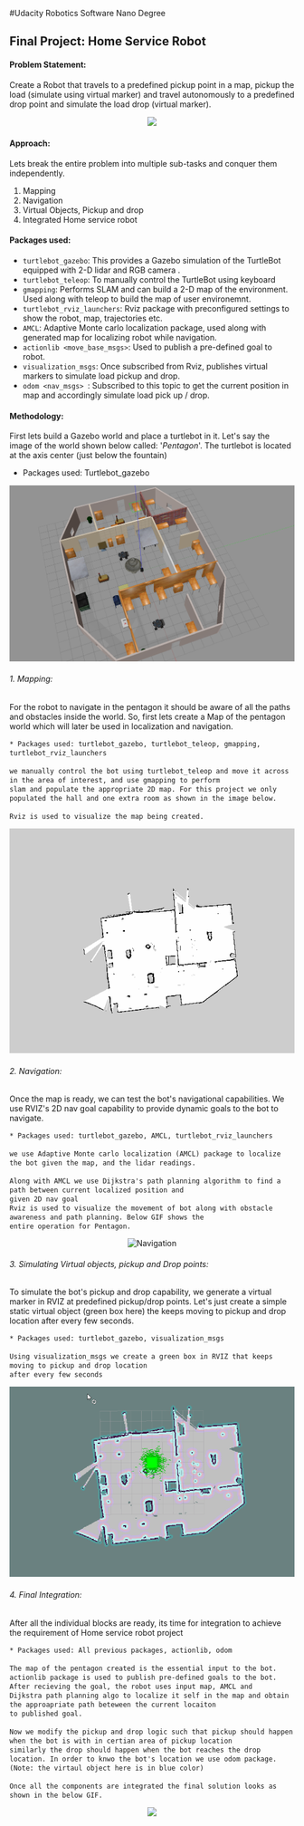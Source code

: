#Udacity Robotics Software Nano Degree

## Final Project: Home Service Robot

#### Problem Statement: 
Create a Robot that travels to a predefined pickup point in a map, pickup the load (simulate using virtual marker) and 
travel autonomously to a predefined drop point and simulate the load drop (virtual marker).

<p align="center"><img src="./docs/home_service.gif"></p>
<!-- <img src="./docs/home_service.gif" alt="alt"> -->

#### Approach:
Lets break the entire problem into multiple sub-tasks and conquer them independently.
1. Mapping
2. Navigation
3. Virtual Objects, Pickup and drop
4. Integrated Home service robot


#### Packages used:

* `turtlebot_gazebo`: This provides a Gazebo simulation of the TurtleBot equipped with 2-D lidar and RGB camera .
* `turtlebot_teleop`: To manually control the TurtleBot using keyboard
* `gmapping`: Performs SLAM and can build a 2-D map of the environment. Used along with teleop to build the map of user environemnt.
* `turtlebot_rviz_launchers`: Rviz package with preconfigured settings to show the robot, map, trajectories etc.
* `AMCL`: Adaptive Monte carlo localization package, used along with generated map for localizing robot while navigation.
* `actionlib <move_base_msgs>`: Used to publish a pre-defined goal to robot.
* `visualization_msgs`: Once subscribed from Rviz, publishes virtual markers to simulate load pickup and drop.
* `odom <nav_msgs> `: Subscribed to this topic to get the current position in map and accordingly simulate load pick up / drop.


#### Methodology:

First lets build a Gazebo world and place a turtlebot in it. Let's say the image of the world shown below called: 
'_Pentagon_'. The turtlebot is located at the axis center (just below the fountain)
* Packages used: Turtlebot_gazebo
<p align="center"><img src="./docs/pentagon_world.png" alt="Pentagon world"></p>

###### 1. Mapping:

For the robot to navigate in the pentagon it should be aware of all the paths and obstacles inside the world. 
So, first lets create a Map of the pentagon world which will later be used in localization and navigation.
    
    * Packages used: turtlebot_gazebo, turtlebot_teleop, gmapping, turtlebot_rviz_launchers
    
    we manually control the bot using turtlebot_teleop and move it across in the area of interest, and use gmapping to perform 
    slam and populate the appropriate 2D map. For this project we only populated the hall and one extra room as shown in the image below. 
    
    Rviz is used to visualize the map being created.
<p align="center"><img src="./docs/pentagon_map.png" alt="Pentagon map"></p>


###### 2. Navigation:

Once the map is ready, we can test the bot's navigational capabilities. We use RVIZ's 2D nav goal capability to provide 
dynamic goals to the bot to navigate.

    * Packages used: turtlebot_gazebo, AMCL, turtlebot_rviz_launchers
    
    we use Adaptive Monte carlo localization (AMCL) package to localize the bot given the map, and the lidar readings.
    
    Along with AMCL we use Dijkstra's path planning algorithm to find a path between current localized position and 
    given 2D nav goal
    Rviz is used to visualize the movement of bot along with obstacle awareness and path planning. Below GIF shows the 
    entire operation for Pentagon.
<p align="center"><img src="./docs/nav.gif" alt="Navigation"></p>

###### 3. Simulating Virtual objects, pickup and Drop points:

To simulate the bot's pickup and drop capability, we generate a virtual marker in RVIZ at predefined pickup/drop points.
Let's just create a simple static virtual object (green box here) the keeps moving to pickup and drop location after every 
few seconds.

    * Packages used: turtlebot_gazebo, visualization_msgs
    
    Using visualization_msgs we create a green box in RVIZ that keeps moving to pickup and drop location 
    after every few seconds
<p align="center"><img src="./docs/marker.gif" alt="Virtual Marker"></p>

###### 4. Final Integration:

After all the individual blocks are ready, its time for integration to achieve the requirement of Home service robot project

    * Packages used: All previous packages, actionlib, odom
    
    The map of the pentagon created is the essential input to the bot. 
    actionlib package is used to publish pre-defined goals to the bot. After recieving the goal, the robot uses input map, AMCL and 
    Dijkstra path planning algo to localize it self in the map and obtain the approapriate path beteween the current locaiton 
    to published goal.

    Now we modify the pickup and drop logic such that pickup should happen when the bot is with in certian area of pickup location
    similarly the drop should happen when the bot reaches the drop location. In order to knwo the bot's location we use odom package.
    (Note: the virtaul object here is in blue color)

    Once all the components are integrated the final solution looks as shown in the below GIF.

<p align="center"><img src="./docs/home_service.gif"></p>
